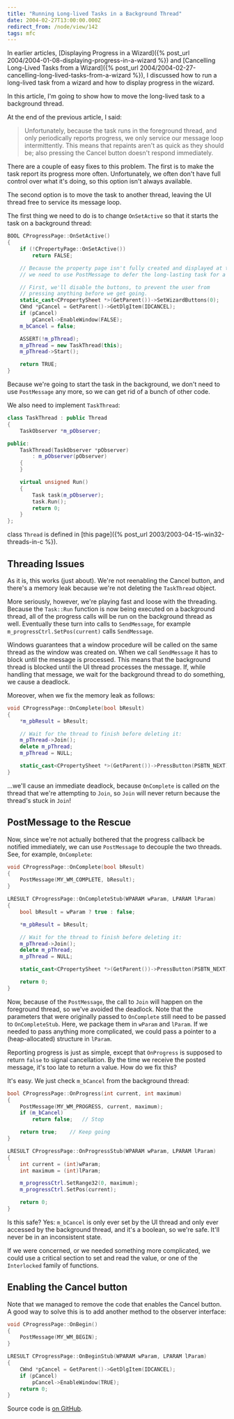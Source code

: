 ```yaml
---
title: "Running Long-lived Tasks in a Background Thread"
date: 2004-02-27T13:00:00.000Z
redirect_from: /node/view/142
tags: mfc
---
```

In earlier articles, [Displaying Progress in a Wizard]({% post_url 2004/2004-01-08-displaying-progress-in-a-wizard %}) and [Cancelling Long-Lived Tasks from a Wizard]({% post_url 2004/2004-02-27-cancelling-long-lived-tasks-from-a-wizard %}), I discussed how to run a long-lived task from a wizard and how to display progress in the wizard.

In this article, I'm going to show how to move the long-lived task to a background thread.

At the end of the previous article, I said:

> Unfortunately, because the task runs in the foreground thread, and only periodically reports progress, we only service our message loop intermittently. This means that repaints aren't as quick as they should be; also pressing the Cancel button doesn't respond immediately.

There are a couple of easy fixes to this problem. The first is to make the task report its progress more often. Unfortunately, we often don't have full control over what it's doing, so this option isn't always available.

The second option is to move the task to another thread, leaving the UI thread free to service its message loop.

The first thing we need to do is to change `OnSetActive` so that it starts the task on a background thread:

```c++
BOOL CProgressPage::OnSetActive()
{
	if (!CPropertyPage::OnSetActive())
		return FALSE;

	// Because the property page isn't fully created and displayed at this point,
	// we need to use PostMessage to defer the long-lasting task for a short while.

	// First, we'll disable the buttons, to prevent the user from
	// pressing anything before we get going.
	static_cast<CPropertySheet *>(GetParent())->SetWizardButtons(0);
	CWnd *pCancel = GetParent()->GetDlgItem(IDCANCEL);
	if (pCancel)
		pCancel->EnableWindow(FALSE);
	m_bCancel = false;

	ASSERT(!m_pThread);
	m_pThread = new TaskThread(this);
	m_pThread->Start();

	return TRUE;
}
```

Because we're going to start the task in the background, we don't need to use `PostMessage` any more, so we can get rid of a bunch of other code.

We also need to implement `TaskThread`:

```c++
class TaskThread : public Thread
{
	TaskObserver *m_pObserver;

public:
	TaskThread(TaskObserver *pObserver)
		: m_pObserver(pObserver)
	{
	}

	virtual unsigned Run()
	{
		Task task(m_pObserver);
		task.Run();
		return 0;
	}
};
```

class `Thread` is defined in [this page]({% post_url 2003/2003-04-15-win32-threads-in-c %}).

## Threading Issues

As it is, this works (just about). We're not reenabling the Cancel button, and there's a memory leak because we're not deleting the `TaskThread` object.

More seriously, however, we're playing fast and loose with the threading. Because the `Task::Run` function is now being executed on a background thread, all of the progress calls will be run on the background thread as well. Eventually these turn into calls to `SendMessage`, for example `m_progressCtrl.SetPos(current)` calls `SendMessage`.

Windows guarantees that a window procedure will be called on the same thread as the window was created on. When we call `SendMessage` it has to block until the message is processed. This means that the background thread is blocked until the UI thread processes the message. If, while handling that message, we wait for the background thread to do something, we cause a deadlock.

Moreover, when we fix the memory leak as follows:

```c++
void CProgressPage::OnComplete(bool bResult)
{
	*m_pbResult = bResult;

	// Wait for the thread to finish before deleting it:
	m_pThread->Join();
	delete m_pThread;
	m_pThread = NULL;

	static_cast<CPropertySheet *>(GetParent())->PressButton(PSBTN_NEXT);
}
```

...we'll cause an immediate deadlock, because `OnComplete` is called _on_ the thread that we're attempting to `Join`, so `Join` will never return because the thread's stuck in `Join`!

## PostMessage to the Rescue

Now, since we're not actually bothered that the progress callback be notified immediately, we can use `PostMessage` to decouple the two threads. See, for example, `OnComplete`:

```c++
void CProgressPage::OnComplete(bool bResult)
{
	PostMessage(MY_WM_COMPLETE, bResult);
}

LRESULT CProgressPage::OnCompleteStub(WPARAM wParam, LPARAM lParam)
{
	bool bResult = wParam ? true : false;

	*m_pbResult = bResult;

	// Wait for the thread to finish before deleting it:
	m_pThread->Join();
	delete m_pThread;
	m_pThread = NULL;

	static_cast<CPropertySheet *>(GetParent())->PressButton(PSBTN_NEXT);

	return 0;
}
```

Now, because of the `PostMessage`, the call to `Join` will happen on the foreground thread, so we've avoided the deadlock.
Note that the parameters that were originally passed to `OnComplete` still need to be passed to `OnCompleteStub`. Here, we package them in `wParam` and `lParam`. If we needed to pass anything more complicated, we could pass a pointer to a (heap-allocated) structure in `lParam`.

Reporting progress is just as simple, except that `OnProgress` is supposed to return `false` to signal cancellation. By the time we receive the posted message, it's too late to return a value. How do we fix this?

It's easy. We just check `m_bCancel` from the background thread:

```c++
bool CProgressPage::OnProgress(int current, int maximum)
{
	PostMessage(MY_WM_PROGRESS, current, maximum);
	if (m_bCancel)
		return false;	// Stop

	return true;	// Keep going
}

LRESULT CProgressPage::OnProgressStub(WPARAM wParam, LPARAM lParam)
{
	int current = (int)wParam;
	int maximum = (int)lParam;

	m_progressCtrl.SetRange32(0, maximum);
	m_progressCtrl.SetPos(current);

	return 0;
}
```

Is this safe? Yes: `m_bCancel` is only ever set by the UI thread and only ever accessed by the background thread, and it's a boolean, so we're safe. It'll never be in an inconsistent state.

If we were concerned, or we needed something more complicated, we could use a critical section to set and read the value, or one of the `Interlocked` family of functions.

## Enabling the Cancel button

Note that we managed to remove the code that enables the Cancel button. A good way to solve this is to add another method to the observer interface:

```c++
void CProgressPage::OnBegin()
{
	PostMessage(MY_WM_BEGIN);
}

LRESULT CProgressPage::OnBeginStub(WPARAM wParam, LPARAM lParam)
{
	CWnd *pCancel = GetParent()->GetDlgItem(IDCANCEL);
	if (pCancel)
		pCancel->EnableWindow(TRUE);
	return 0;
}
```

Source code is [on GitHub](https://github.com/rlipscombe/WizardProgress).
